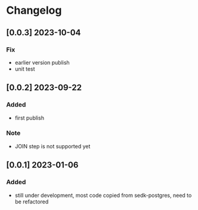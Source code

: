 # Changelog
<!-- https://keepachangelog.com/en/1.0.0/ -->

## [0.0.3]  2023-10-04
### Fix
- earlier version publish
- unit test

## [0.0.2]  2023-09-22
### Added
- first publish
### Note
- JOIN step is not supported yet

## [0.0.1]  2023-01-06
### Added
- still under development, most code copied from sedk-postgres, need to be refactored
